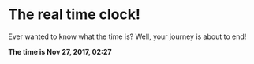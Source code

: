 # The real time clock!

Ever wanted to know what the time is? Well, your journey is about to end!

**The time is Nov 27, 2017, 02:27**